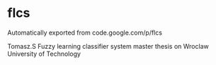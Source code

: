 # flcs
Automatically exported from code.google.com/p/flcs

Tomasz.S 
Fuzzy learning classifier system
master thesis on Wroclaw University of Technology
